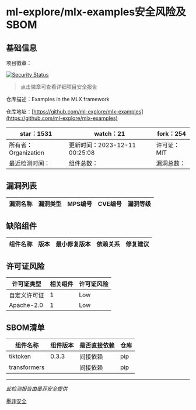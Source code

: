 # ml-explore/mlx-examples安全风险及SBOM

## 基础信息

项目徽章：

[![Security Status](https://www.murphysec.com/platform3/v31/badge/1733917170387079168.svg)](https://www.murphysec.com/console/report/1733192406192840704/1733917170387079168)

> 点击徽章可查看详细项目安全报告

仓库描述：Examples in the MLX framework

仓库地址：[https://github.com/ml-explore/mlx-examples](https://github.com/ml-explore/mlx-examples)

| star：1531 | watch：21 | fork：254 |
| ----------- | -------------- | ------------ |
| 所有者：Organization | 更新时间：2023-12-11 00:25:08 | 许可证：MIT |
| 最近检测时间： | 组件总数： | 漏洞总数： |




## 漏洞列表

| 漏洞名称 | 漏洞类型 | MPS编号 | CVE编号 | 漏洞等级 |
| ------- | ------ | ------- | ------ | ----- |





## 缺陷组件

| 组件名称 | 版本 | 最小修复版本 | 依赖关系 | 修复建议 |
| -------- | ---- | ------------ | -------- | -------- |





## 许可证风险

| 许可证类型 | 相关组件 | 许可证风险 |
| ---------- | -------- | ---------- |
|自定义许可证|1|Low|
|Apache-2.0|1|Low|




## SBOM清单

| 组件名称 | 组件版本 | 是否直接依赖 | 仓库 |
| -------- | -------- | ------------ | ---- |
|tiktoken|0.3.3|间接依赖|pip|
|transformers||间接依赖|pip|


------

*此检测报告由墨菲安全提供*

[墨菲安全](www.murphysec.com)